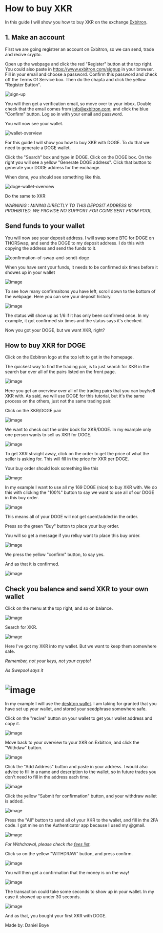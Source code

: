 # How to buy XKR

In this guide I will show you how to buy XKR on the exchange [Exbitron](exbitron.com).

## 1. Make an account

First we are going registrer an account on Exbitron, so we can send, trade and recive crypto. 

Open up the webpage and click the red "Register" button at the top right. You could also paste in https://www.exbitron.com/signup in your browser.
Fill in your email and choose a password. Confirm this password and check off the Terms Of Service box. Then do the chapta and click the yellow "Register Button".

![sign-up](https://user-images.githubusercontent.com/83395536/166160687-85e302bb-f146-4d73-9c5a-9d377bfebb8b.png)

You will then get a verification email, so move over to your inbox. Double check that the email comes from info@exbitron.com, and click the blue "Confirm" button.
Log so in with your email and password. 

You will now see your wallet. 

![wallet-overview](https://user-images.githubusercontent.com/83395536/166160700-bf5b31b7-0b0d-478d-a1fa-55815a8790e9.png)


For this guide I will show you how to buy XKR with DOGE. To do that we need to generate a DOGE wallet. 

Click the "Search" box and type in DOGE. Click on the DOGE box. On the right you will see a yellow "Generate DOGE address". Click that button to generate your DOGE address for the exchange.

When done, you should see something like this.

![doge-wallet-overview](https://user-images.githubusercontent.com/83395536/166160712-5c8b3462-9a04-42ae-87d8-5035db61a4cd.png)

Do the same to XKR

_WARNINIG : MINING DIRECTLY TO THIS DEPOSIT ADDRESS IS PROHIBITED. WE PROVIDE NO SUPPORT FOR COINS SENT FROM POOL._

## Send funds to your wallet

You will now see your deposit address. I will swap some BTC for DOGE on THORSwap, and send the DOGE to my deposit address. I do this with copying the address and send the funds to it.

![confirmation-of-swap-and-sendt-doge](https://user-images.githubusercontent.com/83395536/166160727-6a55ce21-c60e-4d42-ab5a-aaf5f3484fe9.png)

When you have sent your funds, it needs to be confirmed six times before it showes up in your wallet

![image](https://user-images.githubusercontent.com/83395536/166160813-7279269a-a17d-4da4-b2fb-99f07a59f4cb.png)

To see how many confirmaitons you have left, scroll down to the bottom of the webpage. Here you can see your deposit history. 

![image](https://user-images.githubusercontent.com/83395536/166160877-473a2956-aba7-4e45-9a4b-78cb149d00ee.png)

The status will show up as 1/6 if it has only been confirmed once. In my example, it got confirmed six times and the status says it's checked. 

Now you got your DOGE, but we want XKR, right?

## How to buy XKR for DOGE

Click on the Exbitron logo at the top left to get in the homepage. 

The quickest way to find the trading pair, is to just search for XKR in the search bar over all of the pairs listed on the front page. 

![image](https://user-images.githubusercontent.com/83395536/166161025-544d4200-a94d-4003-b190-d9e56920e5b2.png)

Here you get an overview over all of the trading pairs that you can buy/sell XKR with. As said, we will use DOGE for this tutorial, but it's the same process on the others, just not the same trading pair. 

Click on the XKR/DOGE pair

![image](https://user-images.githubusercontent.com/83395536/166161110-33bc236d-2d0c-4d41-886d-96b28b190ba6.png)

We want to check out the order book for XKR/DOGE. In my example only one person wants to sell us XKR for DOGE. 

![image](https://user-images.githubusercontent.com/83395536/166161187-ef474f24-1779-4b8e-8c0c-b1d1dcf70fb6.png)

To get XKR straight away, click on the order to get the price of what the seller is asking for. This will fill in the price for XKR per DOGE. 

Your buy order should look something like this 

![image](https://user-images.githubusercontent.com/83395536/166161226-544977c5-ce79-4049-a66a-6481d7b7cfa1.png)

In my example I want to use all my 169 DOGE (nice) to buy XKR with. We do this with clicking the "100%" button to say we want to use all of our DOGE in this buy order.

![image](https://user-images.githubusercontent.com/83395536/166161348-4076d0af-690b-4b23-a753-a4d82bc892de.png)

This means all of your DOGE will not get spent/added in the order. 

Press so the green "Buy" button to place your buy order. 

You will so get a message if you relluy want to place this buy order. 

![image](https://user-images.githubusercontent.com/83395536/166161412-c94a44e1-a35c-42d2-851b-50a6893bab86.png)

We press the yellow "confirm" button, to say yes.

And as that it is confirmed. 

![image](https://user-images.githubusercontent.com/83395536/166161440-06c76d8c-4494-420c-80c7-c9ea766b9ee3.png)

## Check you balance and send XKR to your own wallet 

Click on the menu at the top right, and so on balance. 

![image](https://user-images.githubusercontent.com/83395536/166161768-72e5f10e-64da-4af0-81e5-6fd8518358bf.png)

Search for XKR. 

![image](https://user-images.githubusercontent.com/83395536/166161627-c9f93a60-cbc9-4624-957c-1b9f0526f699.png)

Here I've got my XKR into my wallet. But we want to keep them somewhere safe. 

_Remember, not your keys, not your crypto!_

_As Swepool says it_

![image](https://user-images.githubusercontent.com/83395536/166161750-4462919a-75af-4035-9e94-0c7ac2f3778d.png)
===

In my example I will use the [desktop wallet](https://github.com/kryptokrona/kryptokrona-desktop-wallet/releases). I am taking for granted that you have set up your wallet, and stored your seedphrase somewhere safe.

Click on the "recive" button on your wallet to get your wallet address and copy it.

![image](https://user-images.githubusercontent.com/83395536/166161931-e0732184-a748-46aa-9844-34c56eff4268.png)

Move back to your overview to your XKR on Exbitron, and click the "Withdaw" button. 

![image](https://user-images.githubusercontent.com/83395536/166161997-8ab74225-1ff0-4b2e-b21c-5ac97a8a6b5d.png)

Click the "Add Address" button and paste in your address. I would also advice to fill in a name and description to the wallet, so in future trades you don't need to fill in the address each time.

![image](https://user-images.githubusercontent.com/83395536/166162092-5e8d0f04-2dc3-4c98-9058-b497f4b4566e.png)

Click the yellow "Submit for confirmation" button, and your withdraw wallet is added.

![image](https://user-images.githubusercontent.com/83395536/166162111-e3f9b77b-b4bd-458a-8f99-e01653a0e64d.png)

Press the "All" button to send all of your XKR to the wallet, and fill in the 2FA code. I got mine on the Authenticator app because I used my @gmail. 

![image](https://user-images.githubusercontent.com/83395536/166162285-540d93a7-dcf7-4a55-b7a4-2a7aace6237d.png)

_For Withdrawal, please check the [fees list](https://www.exbitron.com/kb/fees.html)._

Click so on the yellow "WITHDRAW" button, and press confirm. 

![image](https://user-images.githubusercontent.com/83395536/166162248-e10f371d-a249-4b80-ae6f-f21a66ae3fab.png)

You will then get a confirmation that the money is on the way!

![image](https://user-images.githubusercontent.com/83395536/166162378-75619ac3-0b08-4d26-ab24-60c371f99653.png)

The transaction could take some seconds to show up in your wallet. In my case it showed up under 30 seconds. 

![image](https://user-images.githubusercontent.com/83395536/166162430-6ee536dc-679b-4e2a-b1f9-dd3a230f311a.png)

And as that, you bought your first XKR with DOGE.

Made by: Daniel Boye



